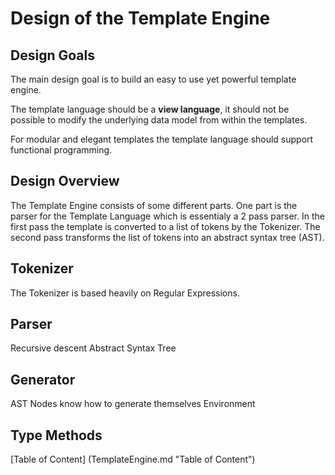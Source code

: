 Design of the Template Engine
=============================

Design Goals
------------
The main design goal is to build an easy to use yet powerful template
engine.

The template language should be a **view language**, it should not be
possible to modify the underlying data model from within the templates.

For modular and elegant templates the template language should support
functional programming.

Design Overview
---------------

The Template Engine consists of some different parts.
One part is the parser for the Template Language which is essentialy a 2 pass parser.
In the first pass the template is converted to a list of tokens by the Tokenizer.
The second pass transforms the list of tokens into an abstract syntax tree (AST).

Tokenizer
---------
The Tokenizer is based heavily on Regular Expressions.

Parser
------
Recursive descent
Abstract Syntax Tree

Generator
---------
AST Nodes know how to generate themselves
Environment

Type Methods
------------


[Table of Content] (TemplateEngine.md "Table of Content")
